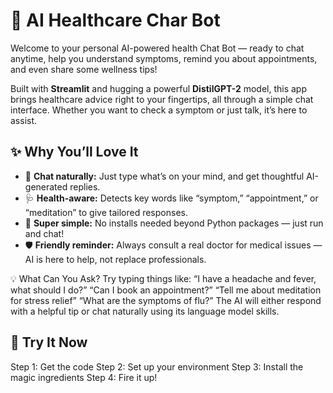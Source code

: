 # 🤖 AI Healthcare Char Bot

Welcome to your personal AI-powered health Chat Bot — ready to chat anytime, help you understand symptoms, remind you about appointments, and even share some wellness tips!

Built with **Streamlit** and hugging a powerful **DistilGPT-2** model, this app brings healthcare advice right to your fingertips, all through a simple chat interface. Whether you want to check a symptom or just talk, it’s here to assist.

## ✨ Why You’ll Love It

- 💬 **Chat naturally:** Just type what’s on your mind, and get thoughtful AI-generated replies.
- 🩺 **Health-aware:** Detects key words like “symptom,” “appointment,” or “meditation” to give tailored responses.
- 🚀 **Super simple:** No installs needed beyond Python packages — just run and chat!
- 🛡️ **Friendly reminder:** Always consult a real doctor for medical issues — AI is here to help, not replace professionals.


💡 What Can You Ask?
Try typing things like:
“I have a headache and fever, what should I do?”
“Can I book an appointment?”
“Tell me about meditation for stress relief”
“What are the symptoms of flu?”
The AI will either respond with a helpful tip or chat naturally using its language model skills.

## 🎉 Try It Now

  Step 1: Get the code
  Step 2: Set up your environment
  Step 3: Install the magic ingredients
  Step 4: Fire it up!